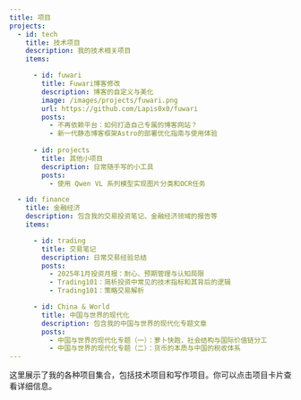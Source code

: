 ```yaml
---
title: 项目
projects:
  - id: tech
    title: 技术项目
    description: 我的技术相关项目
    items:

      - id: fuwari
        title: Fuwari博客修改
        description: 博客的自定义与美化
        image: /images/projects/fuwari.png
        url: https://github.com/Lapis0x0/fuwari
        posts:
          - 不再依赖平台：如何打造自己专属的博客网站？
          - 新一代静态博客框架Astro的部署优化指南与使用体验
          
      - id: projects
        title: 其他小项目
        description: 日常随手写的小工具
        posts:
          - 使用 Qwen VL 系列模型实现图片分类和OCR任务

  - id: finance
    title: 金融经济
    description: 包含我的交易投资笔记、金融经济领域的报告等
    items:

      - id: trading
        title: 交易笔记
        description: 日常交易经验总结
        posts:
          - 2025年1月投资月报：耐心、预期管理与认知局限
          - Trading101：简析投资中常见的技术指标和其背后的逻辑
          - Trading101：策略交易解析

      - id: China & World
        title: 中国与世界的现代化
        description: 包含我的中国与世界的现代化专题文章
        posts:
          - 中国与世界的现代化专题（一）：萝卜快跑，社会结构与国际价值链分工
          - 中国与世界的现代化专题（二）：货币的本质与中国的税收体系
---
```


这里展示了我的各种项目集合，包括技术项目和写作项目。你可以点击项目卡片查看详细信息。
